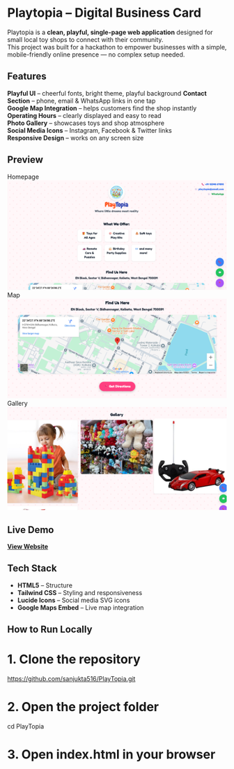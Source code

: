 #  Playtopia – Digital Business Card

Playtopia is a **clean, playful, single-page web application** designed for small local toy shops to connect with their community.  
This project was built for a hackathon to empower businesses with a simple, mobile-friendly online presence — no complex setup needed.

##  Features

 **Playful UI** – cheerful fonts, bright theme, playful background
 **Contact Section** – phone, email & WhatsApp links in one tap  
 **Google Map Integration** – helps customers find the shop instantly  
 **Operating Hours** – clearly displayed and easy to read  
 **Photo Gallery** – showcases toys and shop atmosphere  
 **Social Media Icons** – Instagram, Facebook & Twitter links  
 **Responsive Design** – works on any screen size


##  Preview
Homepage
![Playtopia Homepage](homepage.png)
Map
![Playtopia Map](map.png)
Gallery
![Playtopia Galler](gallery.png)


##  Live Demo

**[View Website](https://sanjukta516.github.io/PlayTopia/)**  


##  Tech Stack

- **HTML5** – Structure  
- **Tailwind CSS** – Styling and responsiveness  
- **Lucide Icons** – Social media SVG icons  
- **Google Maps Embed** – Live map integration  


##  How to Run Locally


# 1. Clone the repository
https://github.com/sanjukta516/PlayTopia.git

# 2. Open the project folder
cd PlayTopia

# 3. Open index.html in your browser
